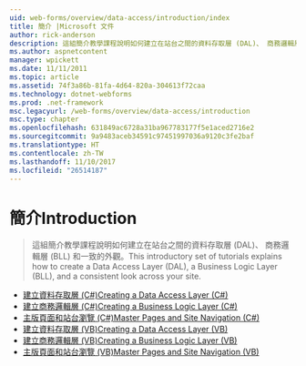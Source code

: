 ```yaml
---
uid: web-forms/overview/data-access/introduction/index
title: 簡介 |Microsoft 文件
author: rick-anderson
description: 這組簡介教學課程說明如何建立在站台之間的資料存取層 (DAL)、 商務邏輯層 (BLL) 和一致的外觀。
ms.author: aspnetcontent
manager: wpickett
ms.date: 11/11/2011
ms.topic: article
ms.assetid: 74f3a86b-81fa-4d64-820a-304613f72caa
ms.technology: dotnet-webforms
ms.prod: .net-framework
msc.legacyurl: /web-forms/overview/data-access/introduction
msc.type: chapter
ms.openlocfilehash: 631849ac6728a31ba967783177f5e1aced2716e2
ms.sourcegitcommit: 9a9483aceb34591c97451997036a9120c3fe2baf
ms.translationtype: HT
ms.contentlocale: zh-TW
ms.lasthandoff: 11/10/2017
ms.locfileid: "26514187"
---
```

<a name="introduction"></a><span data-ttu-id="e52b5-103">簡介</span><span class="sxs-lookup"><span data-stu-id="e52b5-103">Introduction</span></span>
====================
> <span data-ttu-id="e52b5-104">這組簡介教學課程說明如何建立在站台之間的資料存取層 (DAL)、 商務邏輯層 (BLL) 和一致的外觀。</span><span class="sxs-lookup"><span data-stu-id="e52b5-104">This introductory set of tutorials explains how to create a Data Access Layer (DAL), a Business Logic Layer (BLL), and a consistent look across your site.</span></span>


- [<span data-ttu-id="e52b5-105">建立資料存取層 (C#)</span><span class="sxs-lookup"><span data-stu-id="e52b5-105">Creating a Data Access Layer (C#)</span></span>](creating-a-data-access-layer-cs.md)
- [<span data-ttu-id="e52b5-106">建立商務邏輯層 (C#)</span><span class="sxs-lookup"><span data-stu-id="e52b5-106">Creating a Business Logic Layer (C#)</span></span>](creating-a-business-logic-layer-cs.md)
- [<span data-ttu-id="e52b5-107">主版頁面和站台瀏覽 (C#)</span><span class="sxs-lookup"><span data-stu-id="e52b5-107">Master Pages and Site Navigation (C#)</span></span>](master-pages-and-site-navigation-cs.md)
- [<span data-ttu-id="e52b5-108">建立資料存取層 (VB)</span><span class="sxs-lookup"><span data-stu-id="e52b5-108">Creating a Data Access Layer (VB)</span></span>](creating-a-data-access-layer-vb.md)
- [<span data-ttu-id="e52b5-109">建立商務邏輯層 (VB)</span><span class="sxs-lookup"><span data-stu-id="e52b5-109">Creating a Business Logic Layer (VB)</span></span>](creating-a-business-logic-layer-vb.md)
- [<span data-ttu-id="e52b5-110">主版頁面和站台瀏覽 (VB)</span><span class="sxs-lookup"><span data-stu-id="e52b5-110">Master Pages and Site Navigation (VB)</span></span>](master-pages-and-site-navigation-vb.md)
